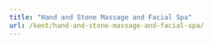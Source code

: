 ```yaml
---
title: "Hand and Stone Massage and Facial Spa"
url: /kent/hand-and-stone-massage-and-facial-spa/
---
```

